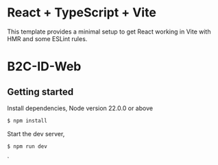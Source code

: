 # React + TypeScript + Vite

This template provides a minimal setup to get React working in Vite with HMR and some ESLint rules.

# B2C-ID-Web

## Getting started

Install dependencies,
Node version 22.0.0 or above

```bash
$ npm install
```

Start the dev server,

```bash
$ npm run dev
```

`
